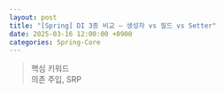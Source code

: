 ```yaml
---
layout: post
title: "[Spring] DI 3종 비교 — 생성자 vs 필드 vs Setter"
date: 2025-03-16 12:00:00 +0900
categories: Spring-Core
---
```


> 핵심 키워드<br>
> 의존 주입, SRP